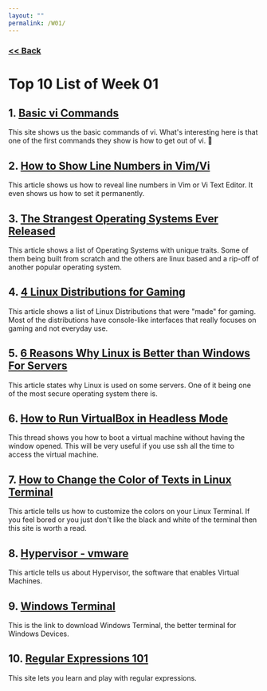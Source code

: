 ```yaml
---
layout: ""
permalink: /W01/
---
```


### [<< Back](../)

# Top 10 List of Week 01

## 1. [Basic vi Commands](https://www.cs.colostate.edu/helpdocs/vi.html)<br>
This site shows us the basic commands of vi. What's interesting here is that one of the first commands they show is how to get out of vi. 🤣

## 2. [How to Show Line Numbers in Vim/Vi](https://linuxize.com/post/how-to-show-line-numbers-in-vim/)<br>
This article shows us how to reveal line numbers in Vim or Vi Text Editor. It even shows us how to set it permanently.

## 3. [The Strangest Operating Systems Ever Released](https://www.pcmag.com/news/the-strangest-operating-systems-ever-released)<br>
This article shows a list of Operating Systems with unique traits. Some of them being built from scratch and the others are linux based and a rip-off of another popular operating system.

## 4. [4 Linux Distributions for Gaming](https://opensource.com/article/20/5/linux-gaming)<br>
This article shows a list of Linux Distributions that were "made" for gaming. Most of the distributions have console-like interfaces that really focuses on gaming and not everyday use.

## 5. [6 Reasons Why Linux is Better than Windows For Servers](https://www.tecmint.com/why-linux-is-better-than-windows-for-servers)<br>
This article states why Linux is used on some servers. One of it being one of the most secure operating system there is.

## 6. [How to Run VirtualBox in Headless Mode](https://superuser.com/questions/135498/run-virtualbox-in-background-without-a-window)<br>
This thread shows you how to boot a virtual machine without having the window opened. This will be very useful if you use ssh all the time to access the virtual machine.

## 7. [How to Change the Color of Texts in Linux Terminal](https://www.cyberciti.biz/faq/bash-shell-change-the-color-of-my-shell-prompt-under-linux-or-unix/)<br>
This article tells us how to customize the colors on your Linux Terminal. If you feel bored or you just don't like the black and white of the terminal then this site is worth a read.

## 8. [Hypervisor - vmware](https://www.vmware.com/topics/glossary/content/hypervisor)<br>
This article tells us about Hypervisor, the software that enables Virtual Machines.

## 9. [Windows Terminal](https://www.microsoft.com/en-us/p/windows-terminal/9n0dx20hk701?activetab=pivot:overviewtab)<br>
This is the link to download Windows Terminal, the better terminal for Windows Devices.

## 10. [Regular Expressions 101](https://regex101.com/)<br>
This site lets you learn and play with regular expressions.
